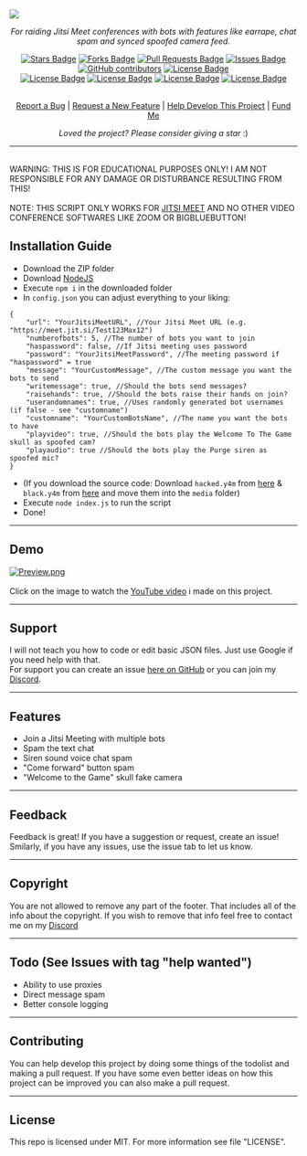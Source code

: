 <img src="http://rootk1d.xyz/github/jitsi/screenshot.png">
<p align="center"><i>For raiding Jitsi Meet conferences with bots with features like earrape, chat spam and synced spoofed camera feed.</i></p>
<div align="center">
  <a href="https://github.com/roo7k1d/jitsi-meet-raider/stargazers"><img src="https://img.shields.io/github/stars/roo7k1d/jitsi-meet-raider?color=yellow" alt="Stars Badge"/></a>
<a href="https://github.com/roo7k1d/jitsi-meet-raider/network/members"><img src="https://img.shields.io/github/forks/roo7k1d/jitsi-meet-raider?color=orange" alt="Forks Badge"/></a>
<a href="https://github.com/roo7k1d/jitsi-meet-raider/pulls"><img src="https://img.shields.io/github/issues-pr/roo7k1d/jitsi-meet-raider" alt="Pull Requests Badge"/></a>
<a href="https://github.com/roo7k1d/jitsi-meet-raider/issues"><img src="https://img.shields.io/github/issues/roo7k1d/jitsi-meet-raider" alt="Issues Badge"/></a>
<a href="https://github.com/roo7k1d/jitsi-meet-raider/graphs/contributors"><img alt="GitHub contributors" src="https://img.shields.io/github/contributors/roo7k1d/jitsi-meet-raider?color=2b9348"></a>
<a href="https://github.com/roo7k1d/jitsi-meet-raider/blob/master/LICENSE"><img src="https://img.shields.io/github/license/roo7k1d/jitsi-meet-raider?color=2b9348" alt="License Badge"/></a>
<br>
<a href="https://github.com/roo7k1d/jitsi-meet-raider/"><img src="https://img.shields.io/github/repo-size/roo7k1d/jitsi-meet-raider?color=important" alt="License Badge"/></a>
<a href="https://github.com/roo7k1d/jitsi-meet-raider/"><img src="https://img.shields.io/tokei/lines/github/roo7k1d/jitsi-meet-raider?color=yellowgreen" alt="License Badge"/></a>
<a href="https://github.com/roo7k1d/jitsi-meet-raider/releases"><img src="https://img.shields.io/github/v/release/roo7k1d/jitsi-meet-raider?color=success" alt="License Badge"/></a>
<a href="https://github.com/roo7k1d/jitsi-meet-raider/commits"><img src="https://img.shields.io/github/last-commit/roo7k1d/jitsi-meet-raider" alt="License Badge"/></a>
</div>
<br>
<p align="center"><a href="https://github.com/roo7k1d/jitsi-meet-raider/issues">Report a Bug</a> | <a href="https://github.com/roo7k1d/jitsi-meet-raider/issues">Request a New Feature</a> | <a href="https://github.com/jitsi-meet-raider/pulls">Help Develop This Project</a> | <a href="https://ko-fi.com/RootK1d">Fund Me</a></p>
<p align="center"><i>Loved the project? Please consider giving a star</i> :)</p>

<hr>
<br>
WARNING: THIS IS FOR EDUCATIONAL PURPOSES ONLY! I AM NOT RESPONSIBLE FOR ANY DAMAGE OR DISTURBANCE RESULTING FROM THIS!
<br>
<br>
NOTE: THIS SCRIPT ONLY WORKS FOR <a href="https://meet.jit.si/">JITSI MEET</a> AND NO OTHER VIDEO CONFERENCE SOFTWARES LIKE ZOOM OR BIGBLUEBUTTON!
<br>

## Installation Guide
- Download the ZIP folder
- Download [NodeJS](https://nodejs.org/en/download/)
- Execute `npm i` in the downloaded folder
- In `config.json` you can adjust everything to your liking:
```
{
    "url": "YourJitsiMeetURL", //Your Jitsi Meet URL (e.g. "https://meet.jit.si/Test123Max12")
    "numberofbots": 5, //The number of bots you want to join
    "haspassword": false, //If Jitsi meeting uses password
    "password": "YourJitsiMeetPassword", //The meeting password if "haspassword" = true
    "message": "YourCustomMessage", //The custom message you want the bots to send
    "writemessage": true, //Should the bots send messages?
    "raisehands": true, //Should the bots raise their hands on join?
    "userandomnames": true, //Uses randomly generated bot usernames (if false - see "customname")
    "customname": "YourCustomBotsName", //The name you want the bots to have
    "playvideo": true, //Should the bots play the Welcome To The Game skull as spoofed cam?
    "playaudio": true //Should the bots play the Purge siren as spoofed mic?
}
```
- (If you download the source code: Download `hacked.y4m` from [here](http://rootk1d.xyz/github/jitsi/hacked.y4m) & `black.y4m` from [here](http://rootk1d.xyz/github/jitsi/black.y4m) and move them into the `media` folder)
- Execute `node index.js` to run the script
- Done!

<hr>

## Demo
[![Preview.png](https://cdn.discordapp.com/attachments/820416224005586945/886622989947371651/unknown.png)](https://www.youtube.com/watch?v=HJ_AXiK7gyo)
<br>
<br>
Click on the image to watch the [YouTube video](https://www.youtube.com/watch?v=HJ_AXiK7gyo) i made on this project.

<hr>

## Support
I will not teach you how to code or edit basic JSON files. Just use Google if you need help with that.
<br>
For support you can create an issue [here on GitHub](https://github.com/rootk1d/jitsi-meet-raider/issues) or you can join my [Discord](https://discord.gg/QQaWvMkFbs).

<hr>

## Features
- Join a Jitsi Meeting with multiple bots
- Spam the text chat
- Siren sound voice chat spam
- "Come forward" button spam
- "Welcome to the Game" skull fake camera

<hr>

## Feedback
Feedback is great! If you have a suggestion or request, create an issue! Smilarly, if you have any issues, use the issue tab to let us know.

<hr>

## Copyright
You are not allowed to remove any part of the footer. That includes all of the info about the copyright. If you wish to remove that info feel free to contact me on my [Discord](https://discord.gg/QQaWvMkFbs)

<hr>

## Todo (See Issues with tag "help wanted")
- Ability to use proxies
- Direct message spam
- Better console logging

<hr>

## Contributing
You can help develop this project by doing some things of the todolist and making a pull request. If you have some even better ideas on how this project can be improved you can also make a pull request.

<hr>

## License
This repo is licensed under MIT. For more information see file "LICENSE".
